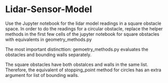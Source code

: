 # Lidar-Sensor-Model

Use the Jupyter notebook for the lidar model readings in a square obstacle space. 
In order to do the readings for a circular obstacle, replace the helper methods in the first few cells of
the jupyter notebook for square obstacles with equivalents in geometry_methods.py

The most important distincttion: gemoetry_methods.py evaluates the obstacles and bounding walls separately. 

The square obstacles have both obstalces and walls in the same list. Therefore, the equivalent of
stopping_point method for circles has an extra argument for list of bounding walls. 
